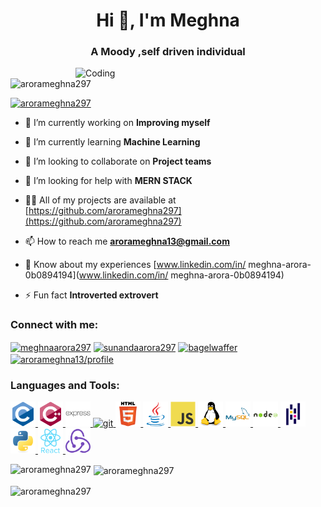 <h1 align="center">Hi 👋, I'm Meghna</h1>
<h3 align="center">A Moody ,self driven individual</h3>
<img align="right" alt="Coding" width="400" src="https://c.tenor.com/PP9v7VIs6R4AAAAd/scaler-create-impact.gif">
<p align="left"> <img src="https://komarev.com/ghpvc/?username=arorameghna297&label=Profile%20views&color=0e75b6&style=flat" alt="arorameghna297" /> </p>

<p align="left"> <a href="https://github.com/ryo-ma/github-profile-trophy"><img src="https://github-profile-trophy.vercel.app/?username=arorameghna297" alt="arorameghna297" /></a> </p>

- 🔭 I’m currently working on **Improving myself**

- 🌱 I’m currently learning **Machine Learning**

- 👯 I’m looking to collaborate on **Project teams**

- 🤝 I’m looking for help with **MERN STACK**

- 👨‍💻 All of my projects are available at [https://github.com/arorameghna297](https://github.com/arorameghna297)

- 📫 How to reach me **arorameghna13@gmail.com**

- 📄 Know about my experiences [www.linkedin.com/in/ meghna-arora-0b0894194](www.linkedin.com/in/ meghna-arora-0b0894194)

- ⚡ Fun fact **Introverted extrovert**

<h3 align="left">Connect with me:</h3>
<p align="left">
<a href="https://www.codechef.com/users/meghnaarora297" target="blank"><img align="center" src="https://cdn.jsdelivr.net/npm/simple-icons@3.1.0/icons/codechef.svg" alt="meghnaarora297" height="30" width="40" /></a>
<a href="https://www.hackerrank.com/sunandaarora297" target="blank"><img align="center" src="https://raw.githubusercontent.com/rahuldkjain/github-profile-readme-generator/master/src/images/icons/Social/hackerrank.svg" alt="sunandaarora297" height="30" width="40" /></a>
<a href="https://www.leetcode.com/bagelwaffer" target="blank"><img align="center" src="https://raw.githubusercontent.com/rahuldkjain/github-profile-readme-generator/master/src/images/icons/Social/leet-code.svg" alt="bagelwaffer" height="30" width="40" /></a>
<a href="https://auth.geeksforgeeks.org/user/arorameghna13/profile" target="blank"><img align="center" src="https://raw.githubusercontent.com/rahuldkjain/github-profile-readme-generator/master/src/images/icons/Social/geeks-for-geeks.svg" alt="arorameghna13/profile" height="30" width="40" /></a>
</p>

<h3 align="left">Languages and Tools:</h3>
<p align="left"> <a href="https://www.cprogramming.com/" target="_blank" rel="noreferrer"> <img src="https://raw.githubusercontent.com/devicons/devicon/master/icons/c/c-original.svg" alt="c" width="40" height="40"/> </a> <a href="https://www.w3schools.com/cpp/" target="_blank" rel="noreferrer"> <img src="https://raw.githubusercontent.com/devicons/devicon/master/icons/cplusplus/cplusplus-original.svg" alt="cplusplus" width="40" height="40"/> </a> <a href="https://expressjs.com" target="_blank" rel="noreferrer"> <img src="https://raw.githubusercontent.com/devicons/devicon/master/icons/express/express-original-wordmark.svg" alt="express" width="40" height="40"/> </a> <a href="https://git-scm.com/" target="_blank" rel="noreferrer"> <img src="https://www.vectorlogo.zone/logos/git-scm/git-scm-icon.svg" alt="git" width="40" height="40"/> </a> <a href="https://www.w3.org/html/" target="_blank" rel="noreferrer"> <img src="https://raw.githubusercontent.com/devicons/devicon/master/icons/html5/html5-original-wordmark.svg" alt="html5" width="40" height="40"/> </a> <a href="https://www.java.com" target="_blank" rel="noreferrer"> <img src="https://raw.githubusercontent.com/devicons/devicon/master/icons/java/java-original.svg" alt="java" width="40" height="40"/> </a> <a href="https://developer.mozilla.org/en-US/docs/Web/JavaScript" target="_blank" rel="noreferrer"> <img src="https://raw.githubusercontent.com/devicons/devicon/master/icons/javascript/javascript-original.svg" alt="javascript" width="40" height="40"/> </a> <a href="https://www.linux.org/" target="_blank" rel="noreferrer"> <img src="https://raw.githubusercontent.com/devicons/devicon/master/icons/linux/linux-original.svg" alt="linux" width="40" height="40"/> </a> <a href="https://www.mysql.com/" target="_blank" rel="noreferrer"> <img src="https://raw.githubusercontent.com/devicons/devicon/master/icons/mysql/mysql-original-wordmark.svg" alt="mysql" width="40" height="40"/> </a> <a href="https://nodejs.org" target="_blank" rel="noreferrer"> <img src="https://raw.githubusercontent.com/devicons/devicon/master/icons/nodejs/nodejs-original-wordmark.svg" alt="nodejs" width="40" height="40"/> </a> <a href="https://pandas.pydata.org/" target="_blank" rel="noreferrer"> <img src="https://raw.githubusercontent.com/devicons/devicon/2ae2a900d2f041da66e950e4d48052658d850630/icons/pandas/pandas-original.svg" alt="pandas" width="40" height="40"/> </a> <a href="https://www.python.org" target="_blank" rel="noreferrer"> <img src="https://raw.githubusercontent.com/devicons/devicon/master/icons/python/python-original.svg" alt="python" width="40" height="40"/> </a> <a href="https://reactjs.org/" target="_blank" rel="noreferrer"> <img src="https://raw.githubusercontent.com/devicons/devicon/master/icons/react/react-original-wordmark.svg" alt="react" width="40" height="40"/> </a> <a href="https://redux.js.org" target="_blank" rel="noreferrer"> <img src="https://raw.githubusercontent.com/devicons/devicon/master/icons/redux/redux-original.svg" alt="redux" width="40" height="40"/> </a> </p>

<p><img align="left" src="https://github-readme-stats.vercel.app/api/top-langs?username=arorameghna297&show_icons=true&locale=en&layout=compact" alt="arorameghna297" /></p>

<p>&nbsp;<img align="center" src="https://github-readme-stats.vercel.app/api?username=arorameghna297&show_icons=true&locale=en" alt="arorameghna297" /></p>

<p><img align="center" src="https://github-readme-streak-stats.herokuapp.com/?user=arorameghna297&" alt="arorameghna297" /></p>
